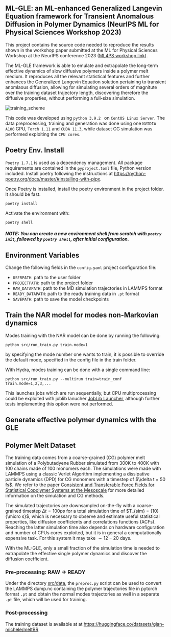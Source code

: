 ## ML-GLE: an ML-enhanced Generalized Langevin Equation framework for Transient Anomalous Diffusion in Polymer Dynamics (NeurIPS ML for Physical Sciences Workshop 2023)


This project contains the source code needed to reproduce the results shown in the workshop paper submitted at the ML for Physical Sciences Workshop at the NeurIPS conference 2023 ([ML4PS workshop link](https://ml4physicalsciences.github.io/2023/)). 

The ML-GLE framework is able to emulate and extrapolate the long-term effective dynamics of slow diffusive polymers inside a polymer melt medium. It reproduces all the relevant statistical features and further enhances the Generalized Langevin Equation solution pertaining to transient anomlaous diffusion, allowing for simulating several orders of magnitute over the training dataset trajectory length, discovering therefore the diffusive properties, without performing a full-size simulation. 

![training_scheme](https://github.com/Gian-Michele-Cherchi/ml-gle/assets/43932730/256f5633-63a1-4c9b-8e2d-097f5b797982)

This code was developed using ```python 3.9.2 ``` on ```CentOS Linux Server```. The data preprocessing, training and generation was done using one ```NVIDIA A100``` GPU,  ```Torch 1.11``` and  ```CUDA 11.3```, while dataset CG simulation was performed exploiting the ```CPU cores```. 

## Poetry Env. Install
```Poetry 1.7.1``` is used as a dependency management. All package requirements are contained in the ```pyproject.toml``` file, Python version included. 
Install poetry following the instructions at https://python-poetry.org/docs/master/#installing-with-pipx.

Once Poetry is installed, install the poetry environment in the project folder. It should be fast. 
```
poetry install
```
Activate the environment with:
```
poetry shell
```
##### NOTE: You can create a new environment shell from scratch with  ```poetry init```, followed by ```poetry shell```, after initial configuration. 
## Environment Variables

Change the following fields in the ```config.yaml``` project configuration file:
- ```USERPATH```: path to the user folder
- ```PROJECTPATH```: path to the project folder
- ```RAW_DATAPATH```: path to the MD simulation trajectories in LAMMPS format
- ```READY_DATAPATH```: path to the ready training data in ```.pt``` format
- ```SAVEPATH```: path to save the model checkpoints

## Train the NAR model for modes non-Markovian dynamics

Modes training with the NAR model can be done by running the following:

```
python src/run_train.py train.mode=1
```
by specifying the mode number one wants to train, it is possible to override the default mode, specified in the config file in the train folder. 

With Hydra, modes training can be done with a single command line: 
```
python src/run_train.py --multirun train=train_conf train.mode=1,2,3,...
```
This launches jobs which are run sequentially, but CPU multiprocessing could be exploited with joblib lanucher [JobLib Launcher](https://hydra.cc/docs/plugins/joblib_launcher/), although further tests implementing this option were not performed. 

## Generate effective polymer dynamics with the GLE

## Polymer Melt Dataset
The training data comes from a coarse-grained (CG) polymer melt simulation of a Polybutadyene Rubber simulated from 300K to 400K with 100 chains made of 100 monomers each. The simulations were made with LAMMPS using a classic Verlet Algorithm implementing a dissipative particle dynamics (DPD) for CG monomers with a timestep of $\\delta t = 50 fs$. We refer to the paper [Consistent and Transferable Force Fields for Statistical Copolymer Systems at the Mesoscale](https://pubs.acs.org/doi/10.1021/acs.jctc.2c00945) for more detailed information on the simulation and CG methods. 

The simulated trajectories are downsampled on-the-fly with a coarse-grained timestep $\Delta t = {100}{ps}$ for a total simulation time of $T_{sim} = {10}{\micro s}$, which is necessary to observe and estimate useful statistical properties, like diffusion coefficients and correlations functions (ACFs). Reaching the latter simulation time also depends on hardware configuration and number of CPUs cores exploited, but it is in general a computationally expensive task. For this system it may take $\sim 12-20$ days.  

With the ML-GLE, only a small fraction of the simulation time is needed to extrapolate the effective single polymer dynamics and discover the diffusion coefficient. 

### Pre-processing: RAW -> READY
Under the directory [src/data](src/data), the ```preproc.py``` script can be used to convert the LAMMPS dump.nc containing the polymer trajectories file in pytorch format ```.pt``` and obtain the normal modes trajectories as well in a separate ```.pt``` file, which will be used for training. 
### Post-processing

The training dataset is available at at https://huggingface.co/datasets/gian-michele/meltBR






